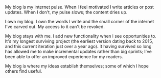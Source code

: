 My blog is my internet pulse. When I feel motivated I write articles or post updates. When I don't, my pulse slows; the content dries up.

I own my blog. I own the words I write and the small corner of the internet I've carved out. My access to it can't be revoked.

My blog stays with me. I add new functionality when I see opportunities to. It's my longest surviving project (the earliest version dating back to 2015, and this current iteration just over a year ago). It having survived so long has allowed me to make incremental 
updates rather than big sprints; I've been able to offer an improved experience for my readers.

My blog is where my ideas establish themselves; some of which I hope others find useful.